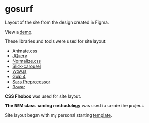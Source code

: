 # gosurf
<p>Layout of the site from the design created in Figma.</p>

<p>View a <a href="https://igor-muram.github.io/gosurf/index.html" target="_blank">demo</a>.</p>

<p>These libraries and tools were used for site layout:</p>

<ul>
	<li><a href="https://daneden.github.io/animate.css/" target="_blank">Animate.css</a></li>
	<li><a href="https://jquery.com" target="_blank">JQuery</a></li>
	<li><a href="https://necolas.github.io/normalize.css/" target="_blank">Normalize.css</a></li>
	<li><a href="https://kenwheeler.github.io/slick/" target="_blank">Slick-carousel</a></li>
	<li><a href="https://wowjs.uk" target="_blank">Wow.js</a></li>
	<li><a href="https://gulpjs.com" target="_blank">Gulp 4</a></li>
	<li><a href="https://sass-scss.ru" target="_blank">Sass Preprocessor</a></li>
	<li><a href="https://bower.io" target="_blank">Bower</a></li>
</ul>

<p><b>CSS Flexbox</b> was used for site layout.</p>

<p><b>The BEM class naming methodology</b> was used to create the project.</p>

<p>Site layout began with my personal starting <a href="https://igor-muram.github.io/webtemplate/index.html" target="_blank">template</a>.</p>